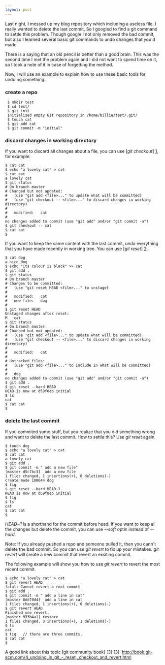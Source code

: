 ```yaml
---
layout: post
---
```


Last night, I messed up my blog repository which including a useless file. I
really wanted to delete the last commit, So I googled to find a git command to
settle this problem. Though google I not only removed the bad commit, but also
I learned several basic git commands to undo changes that you'd made.

There is a saying that an old pencil is better than a good brain. This was the
second time I met the problem again and I did not want to spend time on it, so
I took a note of it in case of forgetting the method.

Now, I will use an example to explain how to use these basic tools for undoing
something.

### create a repo

     $ mkdir test
     $ cd test/
     $ git init
     Initialized empty Git repository in /home/billie/test/.git/
     $ touch cat
     $ git add cat
     $ git commit -m "initial"

### discard changes in working directory

If you want to discard all changes about a file, you can 
use [_git checkout_] [1], for example: 

    $ cat cat
    $ echo "a lovely cat" > cat
    $ cat cat
    a lovely cat
    $ git status
    # On branch master
    # Changed but not updated:
    #   (use "git add <file>..." to update what will be committed)
    #   (use "git checkout -- <file>..." to discard changes in working directory)
    #
    #   modified:   cat
    #
    no changes added to commit (use "git add" and/or "git commit -a")
    $ git checkout -- cat
    $ cat cat 
    $ 
[1]: http://www.kernel.org/pub/software/scm/git/docs/git-checkout.html 

If you want to keep the same content with the last commit, undo everything that 
you have made recently in working tree. You can use [_git reset_] [2].

    $ cat dog 
    a nice dog
    $ echo "its colour is black" >> cat
    $ git add .
    $ git status 
    # On branch master
    # Changes to be committed:
    #   (use "git reset HEAD <file>..." to unstage)
    #
    #   modified:   cat
    #   new file:   dog
    #
    $ git reset HEAD 
    Unstaged changes after reset:
    M   cat
    $ git status 
    # On branch master
    # Changed but not updated:
    #   (use "git add <file>..." to update what will be committed)
    #   (use "git checkout -- <file>..." to discard changes in working directory)
    #
    #   modified:   cat
    #
    # Untracked files:
    #   (use "git add <file>..." to include in what will be committed)
    #
    #   dog
    no changes added to commit (use "git add" and/or "git commit -a")
    $ git add .
    $ git reset --hard HEAD 
    HEAD is now at d59f8eb initial
    $ ls
    cat
    $ cat cat 
    $ 
[2]: http://www.kernel.org/pub/software/scm/git/docs/git-reset.html

### delete the last commit 

If you commited some stuff, but you realize that you did something wrong and
want to delete the last commit. How to settle this? Use _git reset_ again.

    $ touch dog 
    $ echo "a lovely cat" > cat
    $ cat cat 
    a lovely cat
    $ git add .
    $ git commit -m " add a new file"
    [master d5c7bc3]  add a new file
    1 files changed, 1 insertions(+), 0 deletions(-)
    create mode 100644 dog
    $ tig
    $ git reset --hard HEAD~1
    HEAD is now at d59f8eb initial
    $ tig
    $ ls
    cat
    $ cat cat 
    $  

_HEAD~1_ is a shorthand for the commit before head. If you want to keep all
the changes but delete the commit, you can use _--soft_ optin instead of
_--hard_.

Note: If you already pushed a repo and someone pulled it, then you cann't delete the
bad commit. So you can use _git revert_ to fix up your mistakes. _git revert_
will create a new commit that revert an exsiting commit.

The following example will show you how to use _git revert_ to revert the most
recent commit.

    $ echo "a lovely cat" > cat
    $ git revert HEAD
    fatal: Cannot revert a root commit
    $ git add .
    $ git commit -m " add a line in cat"
    [master 8dd70d4]  add a line in cat
    1 files changed, 1 insertions(+), 0 deletions(-)
    $ git revert HEAD
    Finished one revert.
    [master 933b4a1] restore
    1 files changed, 0 insertions(+), 1 deletions(-)
    $ ls
    cat
    $ tig   // there are three commits.
    $ cat cat 
    $ 

A good link about this topic [git community book] [3]
[3]: http://book.git-scm.com/4_undoing_in_git_-_reset,_checkout_and_revert.html
